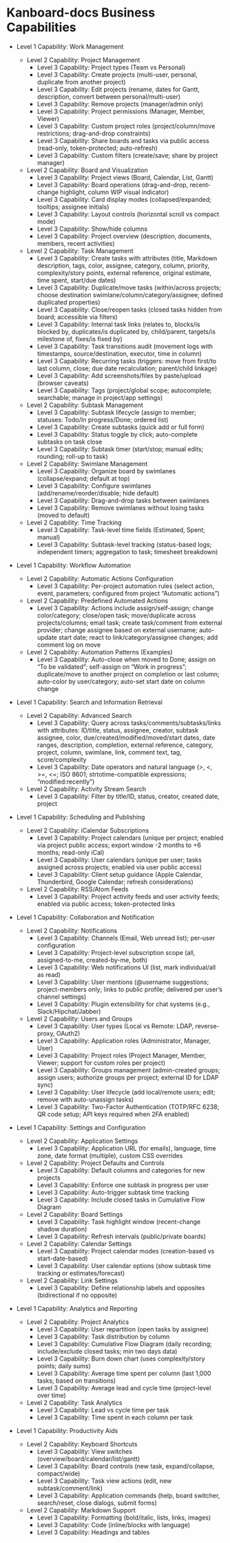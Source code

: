 # Kanboard-docs Business Capabilities

- Level 1 Capability: Work Management
  - Level 2 Capability: Project Management
    - Level 3 Capability: Project types (Team vs Personal)
    - Level 3 Capability: Create projects (multi-user, personal, duplicate from another project)
    - Level 3 Capability: Edit projects (rename, dates for Gantt, description, convert between personal/multi-user)
    - Level 3 Capability: Remove projects (manager/admin only)
    - Level 3 Capability: Project permissions (Manager, Member, Viewer)
    - Level 3 Capability: Custom project roles (project/column/move restrictions; drag-and-drop constraints)
    - Level 3 Capability: Share boards and tasks via public access (read-only, token-protected; auto-refresh)
    - Level 3 Capability: Custom filters (create/save; share by project manager)
  - Level 2 Capability: Board and Visualization
    - Level 3 Capability: Project views (Board, Calendar, List, Gantt)
    - Level 3 Capability: Board operations (drag-and-drop, recent-change highlight, column WIP visual indicator)
    - Level 3 Capability: Card display modes (collapsed/expanded; tooltips; assignee initials)
    - Level 3 Capability: Layout controls (horizontal scroll vs compact mode)
    - Level 3 Capability: Show/hide columns
    - Level 3 Capability: Project overview (description, documents, members, recent activities)
  - Level 2 Capability: Task Management
    - Level 3 Capability: Create tasks with attributes (title, Markdown description, tags, color, assignee, category, column, priority, complexity/story points, external reference, original estimate, time spent, start/due dates)
    - Level 3 Capability: Duplicate/move tasks (within/across projects; choose destination swimlane/column/category/assignee; defined duplicated properties)
    - Level 3 Capability: Close/reopen tasks (closed tasks hidden from board; accessible via filters)
    - Level 3 Capability: Internal task links (relates to, blocks/is blocked by, duplicates/is duplicated by, child/parent, targets/is milestone of, fixes/is fixed by)
    - Level 3 Capability: Task transitions audit (movement logs with timestamps, source/destination, executor, time in column)
    - Level 3 Capability: Recurring tasks (triggers: move from first/to last column, close; due date recalculation; parent/child linkage)
    - Level 3 Capability: Add screenshots/files by paste/upload (browser caveats)
    - Level 3 Capability: Tags (project/global scope; autocomplete; searchable; manage in project/app settings)
  - Level 2 Capability: Subtask Management
    - Level 3 Capability: Subtask lifecycle (assign to member; statuses: Todo/In progress/Done; ordered list)
    - Level 3 Capability: Create subtasks (quick add or full form)
    - Level 3 Capability: Status toggle by click; auto-complete subtasks on task close
    - Level 3 Capability: Subtask timer (start/stop; manual edits; rounding; roll-up to task)
  - Level 2 Capability: Swimlane Management
    - Level 3 Capability: Organize board by swimlanes (collapse/expand; default at top)
    - Level 3 Capability: Configure swimlanes (add/rename/reorder/disable; hide default)
    - Level 3 Capability: Drag-and-drop tasks between swimlanes
    - Level 3 Capability: Remove swimlanes without losing tasks (moved to default)
  - Level 2 Capability: Time Tracking
    - Level 3 Capability: Task-level time fields (Estimated, Spent; manual)
    - Level 3 Capability: Subtask-level tracking (status-based logs; independent timers; aggregation to task; timesheet breakdown)

- Level 1 Capability: Workflow Automation
  - Level 2 Capability: Automatic Actions Configuration
    - Level 3 Capability: Per-project automation rules (select action, event, parameters; configured from project “Automatic actions”)
  - Level 2 Capability: Predefined Automated Actions
    - Level 3 Capability: Actions include assign/self-assign; change color/category; close/open task; move/duplicate across projects/columns; email task; create task/comment from external provider; change assignee based on external username; auto-update start date; react to link/category/assignee changes; add comment log on move
  - Level 2 Capability: Automation Patterns (Examples)
    - Level 3 Capability: Auto-close when moved to Done; assign on “To be validated”; self-assign on “Work in progress”; duplicate/move to another project on completion or last column; auto-color by user/category; auto-set start date on column change

- Level 1 Capability: Search and Information Retrieval
  - Level 2 Capability: Advanced Search
    - Level 3 Capability: Query across tasks/comments/subtasks/links with attributes: ID/title, status, assignee, creator, subtask assignee, color, due/created/modified/moved/start dates, date ranges, description, completion, external reference, category, project, column, swimlane, link, comment text, tag, score/complexity
    - Level 3 Capability: Date operators and natural language (>, <, >=, <=; ISO 8601; strtotime-compatible expressions; “modified:recently”)
  - Level 2 Capability: Activity Stream Search
    - Level 3 Capability: Filter by title/ID, status, creator, created date, project

- Level 1 Capability: Scheduling and Publishing
  - Level 2 Capability: iCalendar Subscriptions
    - Level 3 Capability: Project calendars (unique per project; enabled via project public access; export window -2 months to +6 months; read-only iCal)
    - Level 3 Capability: User calendars (unique per user; tasks assigned across projects; enabled via user public access)
    - Level 3 Capability: Client setup guidance (Apple Calendar, Thunderbird, Google Calendar; refresh considerations)
  - Level 2 Capability: RSS/Atom Feeds
    - Level 3 Capability: Project activity feeds and user activity feeds; enabled via public access; token-protected links

- Level 1 Capability: Collaboration and Notification
  - Level 2 Capability: Notifications
    - Level 3 Capability: Channels (Email, Web unread list); per-user configuration
    - Level 3 Capability: Project-level subscription scope (all, assigned-to-me, created-by-me, both)
    - Level 3 Capability: Web notifications UI (list, mark individual/all as read)
    - Level 3 Capability: User mentions (@username suggestions; project-members only; links to public profile; delivered per user’s channel settings)
    - Level 3 Capability: Plugin extensibility for chat systems (e.g., Slack/Hipchat/Jabber)
  - Level 2 Capability: Users and Groups
    - Level 3 Capability: User types (Local vs Remote: LDAP, reverse-proxy, OAuth2)
    - Level 3 Capability: Application roles (Administrator, Manager, User)
    - Level 3 Capability: Project roles (Project Manager, Member, Viewer; support for custom roles per project)
    - Level 3 Capability: Groups management (admin-created groups; assign users; authorize groups per project; external ID for LDAP sync)
    - Level 3 Capability: User lifecycle (add local/remote users; edit; remove with auto-unassign tasks)
    - Level 3 Capability: Two-Factor Authentication (TOTP/RFC 6238; QR code setup; API keys required when 2FA enabled)

- Level 1 Capability: Settings and Configuration
  - Level 2 Capability: Application Settings
    - Level 3 Capability: Application URL (for emails), language, time zone, date format (multiple), custom CSS overrides
  - Level 2 Capability: Project Defaults and Controls
    - Level 3 Capability: Default columns and categories for new projects
    - Level 3 Capability: Enforce one subtask in progress per user
    - Level 3 Capability: Auto-trigger subtask time tracking
    - Level 3 Capability: Include closed tasks in Cumulative Flow Diagram
  - Level 2 Capability: Board Settings
    - Level 3 Capability: Task highlight window (recent-change shadow duration)
    - Level 3 Capability: Refresh intervals (public/private boards)
  - Level 2 Capability: Calendar Settings
    - Level 3 Capability: Project calendar modes (creation-based vs start-date-based)
    - Level 3 Capability: User calendar options (show subtask time tracking or estimates/forecast)
  - Level 2 Capability: Link Settings
    - Level 3 Capability: Define relationship labels and opposites (bidirectional if no opposite)

- Level 1 Capability: Analytics and Reporting
  - Level 2 Capability: Project Analytics
    - Level 3 Capability: User repartition (open tasks by assignee)
    - Level 3 Capability: Task distribution by column
    - Level 3 Capability: Cumulative Flow Diagram (daily recording; include/exclude closed tasks; min two days data)
    - Level 3 Capability: Burn down chart (uses complexity/story points; daily sums)
    - Level 3 Capability: Average time spent per column (last 1,000 tasks; based on transitions)
    - Level 3 Capability: Average lead and cycle time (project-level over time)
  - Level 2 Capability: Task Analytics
    - Level 3 Capability: Lead vs cycle time per task
    - Level 3 Capability: Time spent in each column per task

- Level 1 Capability: Productivity Aids
  - Level 2 Capability: Keyboard Shortcuts
    - Level 3 Capability: View switches (overview/board/calendar/list/gantt)
    - Level 3 Capability: Board controls (new task, expand/collapse, compact/wide)
    - Level 3 Capability: Task view actions (edit, new subtask/comment/link)
    - Level 3 Capability: Application commands (help, board switcher, search/reset, close dialogs, submit forms)
  - Level 2 Capability: Markdown Support
    - Level 3 Capability: Formatting (bold/italic, lists, links, images)
    - Level 3 Capability: Code (inline/blocks with language)
    - Level 3 Capability: Headings and tables
